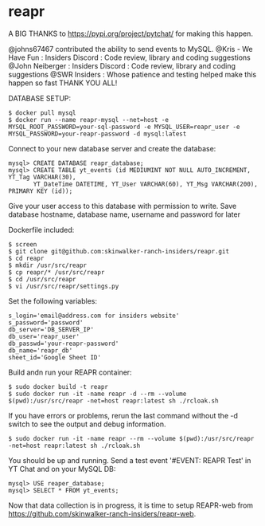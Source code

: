 # reapr

A BIG THANKS to https://pypi.org/project/pytchat/ for making this happen.

@johns67467 contributed the ability to send events to MySQL.
@Kris - We Have Fun : Insiders Discord : Code review, library and coding suggestions
@John Neiberger : Insiders Discord : Code review, library and coding suggestions
@SWR Insiders : Whose patience and testing helped make this happen so fast
THANK YOU ALL!

DATABASE SETUP:
```
$ docker pull mysql
$ docker run --name reapr-mysql --net=host -e MYSQL_ROOT_PASSWORD=your-sql-password -e MYSQL_USER=reapr_user -e MYSQL_PASSWORD=your-reapr-password -d mysql:latest
```
Connect to your new database server and create the database:
```
mysql> CREATE DATABASE reapr_database;
mysql> CREATE TABLE yt_events (id MEDIUMINT NOT NULL AUTO_INCREMENT, YT_Tag VARCHAR(30),
       YT_DateTime DATETIME, YT_User VARCHAR(60), YT_Msg VARCHAR(200), PRIMARY KEY (id));
```
Give your user access to this database with permission to write.
Save database hostname, database name, username and password for later

Dockerfile included:
```
$ screen
$ git clone git@github.com:skinwalker-ranch-insiders/reapr.git
$ cd reapr
$ mkdir /usr/src/reapr
$ cp reapr/* /usr/src/reapr
$ cd /usr/src/reapr
$ vi /usr/src/reapr/settings.py
```

Set the following variables:
```
s_login='email@address.com for insiders website'
s_password='password'
db_server='DB_SERVER_IP'
db_user='reapr_user'
db_passwd='your-reapr-password'
db_name='reapr_db'
sheet_id='Google Sheet ID'
```
Build andn run your REAPR container:
```
$ sudo docker build -t reapr
$ sudo docker run -it -name reapr -d --rm --volume $(pwd):/usr/src/reapr -net=host reapr:latest sh ./rcloak.sh
```
If you have errors or problems, rerun the last command without the -d switch to see the output and debug information.
```
$ sudo docker run -it -name reapr --rm --volume $(pwd):/usr/src/reapr -net=host reapr:latest sh ./rcloak.sh
```
You should be up and running. Send a test event '#EVENT: REAPR Test' in YT Chat and on your MySQL DB:
```
mysql> USE reaper_database;
mysql> SELECT * FROM yt_events;
```
Now that data collection is in progress, it is time to setup REAPR-web from https://github.com/skinwalker-ranch-insiders/reapr-web.
